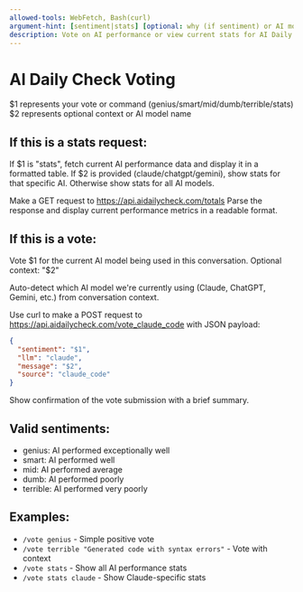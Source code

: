 ```yaml
---
allowed-tools: WebFetch, Bash(curl)
argument-hint: [sentiment|stats] [optional: why (if sentiment) or AI model (if stats)]
description: Vote on AI performance or view current stats for AI Daily Check
---
```


# AI Daily Check Voting

$1 represents your vote or command (genius/smart/mid/dumb/terrible/stats)
$2 represents optional context or AI model name

## If this is a stats request:

If $1 is "stats", fetch current AI performance data and display it in a formatted table.
If $2 is provided (claude/chatgpt/gemini), show stats for that specific AI.
Otherwise show stats for all AI models.

Make a GET request to https://api.aidailycheck.com/totals
Parse the response and display current performance metrics in a readable format.

## If this is a vote:

Vote $1 for the current AI model being used in this conversation.
Optional context: "$2"

Auto-detect which AI model we're currently using (Claude, ChatGPT, Gemini, etc.) from conversation context.

Use curl to make a POST request to https://api.aidailycheck.com/vote_claude_code with JSON payload:
```json
{
  "sentiment": "$1",
  "llm": "claude",
  "message": "$2",
  "source": "claude_code"
}
```

Show confirmation of the vote submission with a brief summary.

## Valid sentiments:
- genius: AI performed exceptionally well
- smart: AI performed well
- mid: AI performed average  
- dumb: AI performed poorly
- terrible: AI performed very poorly

## Examples:
- `/vote genius` - Simple positive vote
- `/vote terrible "Generated code with syntax errors"` - Vote with context
- `/vote stats` - Show all AI performance stats
- `/vote stats claude` - Show Claude-specific stats
